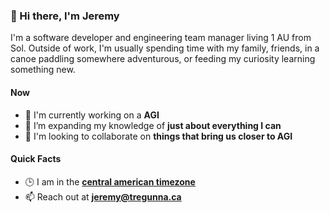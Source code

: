 ### 👋 Hi there, I'm Jeremy

I'm a software developer and engineering team manager living 1 AU from Sol. Outside of work, I'm usually spending time with my family, friends, in a canoe paddling somewhere adventurous, or feeding my curiosity learning something new.

#### Now

-   :telescope: I'm currently working on a **AGI**
-   :seedling: I’m expanding my knowledge of **just about everything I can**
-   :dancers: I'm looking to collaborate on **things that bring us closer to AGI**

#### Quick Facts

-   :clock3: I am in the **[central american timezone](https://time.is/San_Jos%C3%A9)**
-   :mailbox: Reach out at **[jeremy@tregunna.ca](mailto:jeremy@tregunna.ca)**

